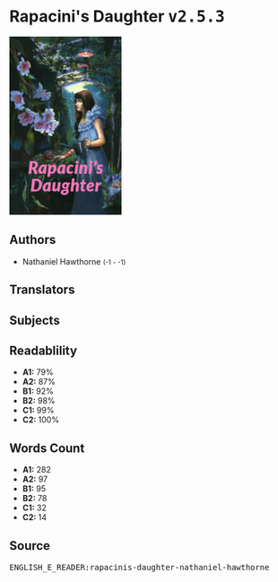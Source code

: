 # Rapacini's Daughter <kbd>v2.5.3</kbd>

![](./cover.medium.jpg "")

## Authors


 - Nathaniel Hawthorne <small>(-1 - -1)</small>

## Translators



## Subjects



## Readablility


 - **A1:** 79%
 - **A2:** 87%
 - **B1:** 92%
 - **B2:** 98%
 - **C1:** 99%
 - **C2:** 100%

## Words Count


 - **A1:** 282
 - **A2:** 97
 - **B1:** 95
 - **B2:** 78
 - **C1:** 32
 - **C2:** 14

## Source


<kbd>ENGLISH_E_READER:rapacinis-daughter-nathaniel-hawthorne</kbd>
